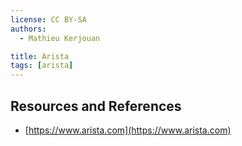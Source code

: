 ```yaml
---
license: CC BY-SA
authors:
  - Mathieu Kerjouan

title: Arista
tags: [arista]
---
```


## Resources and References

 * [https://www.arista.com](https://www.arista.com)
